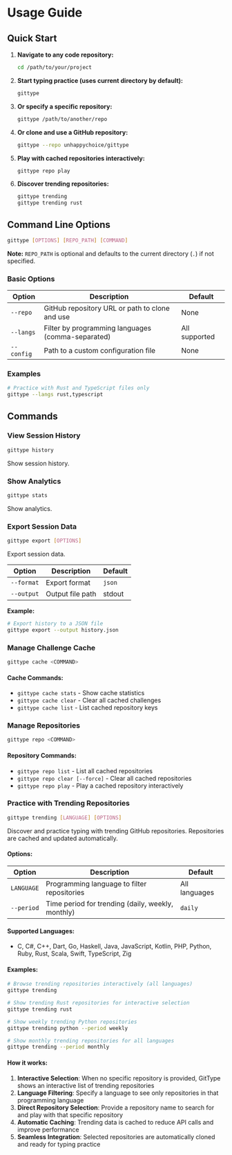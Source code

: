 # Usage Guide

## Quick Start

1. **Navigate to any code repository:**
   ```bash
   cd /path/to/your/project
   ```

2. **Start typing practice (uses current directory by default):**
   ```bash
   gittype
   ```

3. **Or specify a specific repository:**
   ```bash
   gittype /path/to/another/repo
   ```

4. **Or clone and use a GitHub repository:**
   ```bash
   gittype --repo unhappychoice/gittype
   ```

5. **Play with cached repositories interactively:**
   ```bash
   gittype repo play
   ```

6. **Discover trending repositories:**
   ```bash
   gittype trending
   gittype trending rust
   ```

## Command Line Options

```bash
gittype [OPTIONS] [REPO_PATH] [COMMAND]
```

**Note:** `REPO_PATH` is optional and defaults to the current directory (`.`) if not specified.

### Basic Options

| Option | Description | Default |
|---|---|---|
| `--repo` | GitHub repository URL or path to clone and use | None |
| `--langs` | Filter by programming languages (comma-separated) | All supported |
| `--config` | Path to a custom configuration file | None |

### Examples

```bash
# Practice with Rust and TypeScript files only
gittype --langs rust,typescript
```

## Commands

### View Session History
```bash
gittype history
```
Show session history.

### Show Analytics
```bash
gittype stats
```
Show analytics.

### Export Session Data
```bash
gittype export [OPTIONS]
```
Export session data.

| Option | Description | Default |
|---|---|---|
| `--format` | Export format | `json` |
| `--output` | Output file path | stdout |

**Example:**
```bash
# Export history to a JSON file
gittype export --output history.json
```

### Manage Challenge Cache
```bash
gittype cache <COMMAND>
```

#### Cache Commands:
- `gittype cache stats` - Show cache statistics
- `gittype cache clear` - Clear all cached challenges
- `gittype cache list` - List cached repository keys

### Manage Repositories
```bash
gittype repo <COMMAND>
```

#### Repository Commands:
- `gittype repo list` - List all cached repositories
- `gittype repo clear [--force]` - Clear all cached repositories
- `gittype repo play` - Play a cached repository interactively

### Practice with Trending Repositories
```bash
gittype trending [LANGUAGE] [OPTIONS]
```

Discover and practice typing with trending GitHub repositories. Repositories are cached and updated automatically.

#### Options:
| Option | Description | Default |
|---|---|---|
| `LANGUAGE` | Programming language to filter repositories | All languages |
| `--period` | Time period for trending (daily, weekly, monthly) | `daily` |

#### Supported Languages:
- C, C#, C++, Dart, Go, Haskell, Java, JavaScript, Kotlin, PHP, Python, Ruby, Rust, Scala, Swift, TypeScript, Zig

#### Examples:
```bash
# Browse trending repositories interactively (all languages)
gittype trending

# Show trending Rust repositories for interactive selection
gittype trending rust

# Show weekly trending Python repositories
gittype trending python --period weekly

# Show monthly trending repositories for all languages
gittype trending --period monthly
```

#### How it works:
1. **Interactive Selection**: When no specific repository is provided, GitType shows an interactive list of trending repositories
2. **Language Filtering**: Specify a language to see only repositories in that programming language
3. **Direct Repository Selection**: Provide a repository name to search for and play with that specific repository
4. **Automatic Caching**: Trending data is cached to reduce API calls and improve performance
5. **Seamless Integration**: Selected repositories are automatically cloned and ready for typing practice
